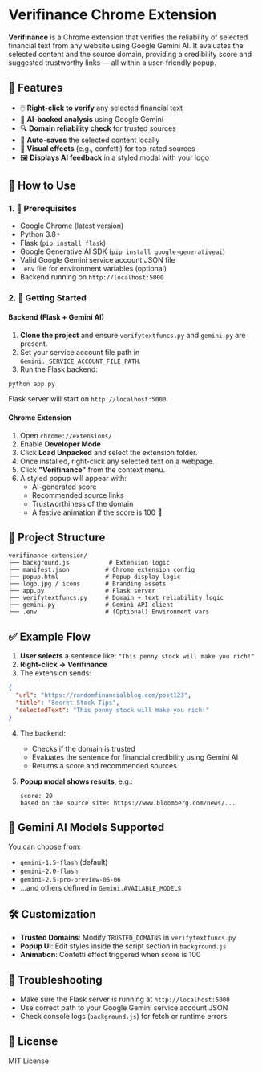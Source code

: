 # Verifinance Chrome Extension

**Verifinance** is a Chrome extension that verifies the reliability of selected financial text from any website using Google Gemini AI. It evaluates the selected content and the source domain, providing a credibility score and suggested trustworthy links — all within a user-friendly popup.

## 🔧 Features

- 🖱️ **Right-click to verify** any selected financial text
- 🤖 **AI-backed analysis** using Google Gemini
- 🔍 **Domain reliability check** for trusted sources
- 💾 **Auto-saves** the selected content locally
- 🎉 **Visual effects** (e.g., confetti) for top-rated sources
- 🖼️ **Displays AI feedback** in a styled modal with your logo

## 🧩 How to Use

### 1. 🧪 Prerequisites

- Google Chrome (latest version)
- Python 3.8+
- Flask (`pip install flask`)
- Google Generative AI SDK (`pip install google-generativeai`)
- Valid Google Gemini service account JSON file
- `.env` file for environment variables (optional)
- Backend running on `http://localhost:5000`

### 2. 🚀 Getting Started

#### Backend (Flask + Gemini AI)

1. **Clone the project** and ensure `verifytextfuncs.py` and `gemini.py` are present.
2. Set your service account file path in `Gemini._SERVICE_ACCOUNT_FILE_PATH`.
3. Run the Flask backend:

```bash
python app.py
```

Flask server will start on `http://localhost:5000`.

#### Chrome Extension

1. Open `chrome://extensions/`
2. Enable **Developer Mode**
3. Click **Load Unpacked** and select the extension folder.
4. Once installed, right-click any selected text on a webpage.
5. Click **"Verifinance"** from the context menu.
6. A styled popup will appear with:
   - AI-generated score
   - Recommended source links
   - Trustworthiness of the domain
   - A festive animation if the score is 100 🎉

## 📁 Project Structure

```
verifinance-extension/
├── background.js           # Extension logic
├── manifest.json          # Chrome extension config
├── popup.html             # Popup display logic
├── logo.jpg / icons       # Branding assets
├── app.py                 # Flask server
├── verifytextfuncs.py     # Domain + text reliability logic
├── gemini.py              # Gemini API client
└── .env                   # (Optional) Environment vars
```

## ✅ Example Flow

1. **User selects** a sentence like: `"This penny stock will make you rich!"`
2. **Right-click → Verifinance**
3. The extension sends:

```json
{
  "url": "https://randomfinancialblog.com/post123",
  "title": "Secret Stock Tips",
  "selectedText": "This penny stock will make you rich!"
}
```

4. The backend:
   - Checks if the domain is trusted
   - Evaluates the sentence for financial credibility using Gemini AI
   - Returns a score and recommended sources

5. **Popup modal shows results**, e.g.:
   ```
   score: 20
   based on the source site: https://www.bloomberg.com/news/...
   ```

## 🧠 Gemini AI Models Supported

You can choose from:
- `gemini-1.5-flash` (default)
- `gemini-2.0-flash`
- `gemini-2.5-pro-preview-05-06`
- ...and others defined in `Gemini.AVAILABLE_MODELS`

## 🛠️ Customization

- **Trusted Domains**: Modify `TRUSTED_DOMAINS` in `verifytextfuncs.py`
- **Popup UI**: Edit styles inside the script section in `background.js`
- **Animation**: Confetti effect triggered when score is 100

## 🧪 Troubleshooting

- Make sure the Flask server is running at `http://localhost:5000`
- Use correct path to your Google Gemini service account JSON
- Check console logs (`background.js`) for fetch or runtime errors

## 📄 License

MIT License